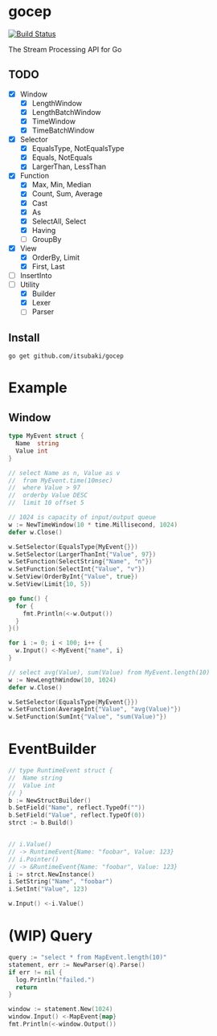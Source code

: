 # gocep

[![Build Status](https://travis-ci.org/itsubaki/gocep.svg?branch=develop)](https://travis-ci.org/itsubaki/gocep)

The Stream Processing API for Go

## TODO

 - [x] Window
    + [x] LengthWindow
    + [x] LengthBatchWindow
    + [x] TimeWindow
    + [x] TimeBatchWindow
 - [x] Selector
    + [x] EqualsType, NotEqualsType
    + [x] Equals, NotEquals
    + [x] LargerThan, LessThan
 - [x] Function
    + [x] Max, Min, Median
    + [x] Count, Sum, Average
    + [x] Cast
    + [x] As
    + [x] SelectAll, Select
    + [x] Having
    + [ ] GroupBy
 - [x] View
    + [x] OrderBy, Limit
    + [x] First, Last
 - [ ] InsertInto
 - [ ] Utility
    + [x] Builder
    + [x] Lexer
    + [ ] Parser

## Install

```console
go get github.com/itsubaki/gocep
```

# Example

## Window

```go
type MyEvent struct {
  Name  string
  Value int
}
```

```go
// select Name as n, Value as v
//  from MyEvent.time(10msec)
//  where Value > 97
//  orderby Value DESC
//  limit 10 offset 5

// 1024 is capacity of input/output queue
w := NewTimeWindow(10 * time.Millisecond, 1024)
defer w.Close()

w.SetSelector(EqualsType{MyEvent{}})
w.SetSelector(LargerThanInt{"Value", 97})
w.SetFunction(SelectString{"Name", "n"})
w.SetFunction(SelectInt{"Value", "v"})
w.SetView(OrderByInt{"Value", true})
w.SetView(Limit{10, 5})

go func() {
  for {
    fmt.Println(<-w.Output())
  }
}()

for i := 0; i < 100; i++ {
  w.Input() <-MyEvent{"name", i}
}
```


```go
// select avg(Value), sum(Value) from MyEvent.length(10)
w := NewLengthWindow(10, 1024)
defer w.Close()

w.SetSelector(EqualsType{MyEvent{}})
w.SetFunction(AverageInt{"Value", "avg(Value)"})
w.SetFunction(SumInt{"Value", "sum(Value)"})
```

# EventBuilder

```go
// type RuntimeEvent struct {
//  Name string
//  Value int
// }
b := NewStructBuilder()
b.SetField("Name", reflect.TypeOf(""))
b.SetField("Value", reflect.TypeOf(0))
strct := b.Build()


// i.Value()
// -> RuntimeEvent{Name: "foobar", Value: 123}
// i.Pointer()
// -> &RuntimeEvent{Name: "foobar", Value: 123}
i := strct.NewInstance()
i.SetString("Name", "foobar")
i.SetInt("Value", 123)

w.Input() <-i.Value()
```

# (WIP) Query

```go
query := "select * from MapEvent.length(10)"
statement, err := NewParser(q).Parse()
if err != nil {
  log.Println("failed.")
  return
}

window := statement.New(1024)
window.Input() <-MapEvent{map}
fmt.Println(<-window.Output())
```
